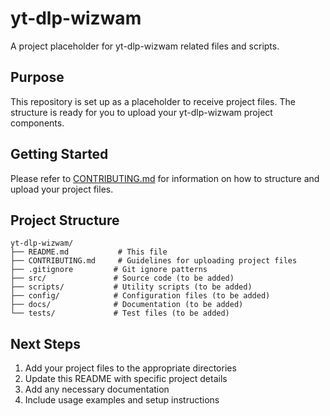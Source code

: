 # yt-dlp-wizwam

A project placeholder for yt-dlp-wizwam related files and scripts.

## Purpose

This repository is set up as a placeholder to receive project files. The structure is ready for you to upload your yt-dlp-wizwam project components.

## Getting Started

Please refer to [CONTRIBUTING.md](CONTRIBUTING.md) for information on how to structure and upload your project files.

## Project Structure

```
yt-dlp-wizwam/
├── README.md           # This file
├── CONTRIBUTING.md     # Guidelines for uploading project files
├── .gitignore         # Git ignore patterns
├── src/               # Source code (to be added)
├── scripts/           # Utility scripts (to be added)
├── config/            # Configuration files (to be added)
├── docs/              # Documentation (to be added)
└── tests/             # Test files (to be added)
```

## Next Steps

1. Add your project files to the appropriate directories
2. Update this README with specific project details
3. Add any necessary documentation
4. Include usage examples and setup instructions
